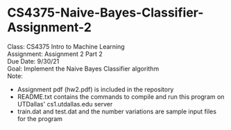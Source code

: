 # CS4375-Naive-Bayes-Classifier-Assignment-2
Class: CS4375 Intro to Machine Learning  
Assignment: Assignment 2 Part 2  
Due Date: 9/30/21  
Goal: Implement the Naive Bayes Classifier algorithm  
Note:  
* Assignment pdf (hw2.pdf) is included in the repository  
* README.txt contains the commands to compile and run this program on UTDallas' cs1.utdallas.edu server
* train.dat and test.dat and the number variations are sample input files for the program
